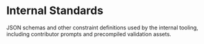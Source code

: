 # Internal Standards

JSON schemas and other constraint definitions used by the internal tooling, including contributor prompts and precompiled validation assets.
